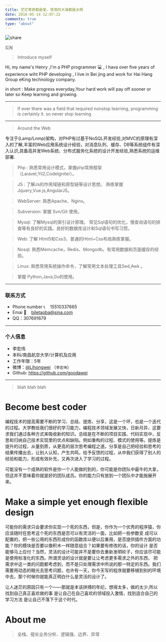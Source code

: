 ```yaml
---
title: 茫茫草原都是爱，荡荡的大海都是水啊
date: 2016-05-14 12:07:22
comments: true
type: "about"
---
```


![share][1]

[1]: http://cdn.nicexiangcun.com/about.jpg

:cn:

<blockquote class="blockquote-center">Introduce myself</blockquote>


Hi, my name's Henry ,I'm a PHP programmer :computer: , I hava over five years of experience wiht PHP developing , I live in Bei jing and work for Hai Hang Group eKing technology company.

in short : Make progress everyday,Your hard work will pay off sooner or later so Keep learning and growing.

----------

> If ever there was a field that required nonstop learning, programming is certainly it. so never stop learning

----------

<blockquote class="blockquote-center">Around the Web</blockquote>


专注于(Lamp/Lnmp)架构，对PHP有过基于NoSQL开发经验,对MVC的原理有深入的了解,丰富的Web应用系统设计经验，对消息队列、缓存、DB等系统组件有深入认识,具备高并发Web系统、分布式服务化系统的设计开发经验,熟悉系统的运维部署.

>Php : 熟悉常用设计模式，掌握php常用框架（Laravel,Yii2,CodeIgniter）。

>JS :  了解Js的作用域链和原型链等设计思想。 熟练掌握Jquery,Vue.js,AngularJS。 
    
>WebServer: 熟悉Apache、Nginx。

>Subversion: 掌握 Svn/Git 使用。

>Mysql: 了解Mysql的索引设计原理。 常见Sql语句的优化，慢查询语句的排查等有良好的实践。良好的数据库设计和Sql语句书写习惯。

>Web:  了解 Html5和Css3，普通的Html+Css布局熟练掌握。

>Nosql: 熟悉Memcache，Redis、Mongodb。有常用数据和页面缓存的经验。

>Linux: 熟悉常用系统操作命令，了解常用文本处理工具Sed,Awk 。

>掌握 Python,Java,Go的使用。

----------

### 联系方式


- Phone number :telephone_receiver: &nbsp;&nbsp; 15510337665
- Emai :email: &nbsp;&nbsp; bjletaoba@sina.com
- QQ：307691679

----------

### 个人信息

 - 李宏伟
 - 本科/南昌航空大学/计算机及应用 
 - 工作年限：5年
 - 微博：[@Lihongwei](http://weibo.com/goodawei1986) （``` 李宏伟 ```）
 - Github: https://github.com/goodawei 

----------

<blockquote class="blockquote-center">blah blah blah</blockquote>

  # Become best coder

  编程技术的提高需要不断的学习、总结、提炼、分享，这是一个环，也是一个迭代的过程。大学教给我们很好的学习能力，编程技术领域发展又快，日新月异，这要求我们通过各种方式来吸收新的知识。总结是在不断的项目实践、代码实现中，反思和归纳自己技术实现里的优点和缺陷。例如重构的过程、模式的使用等。提炼是提升的过程，从量到质，从更高的层次思考编程之道。分享是自己把经验和思考的结果传播出去，让别人认知，产生共鸣，给予反馈的过程，从中我们获得了别人的经验和能力，形成有效补充，又再次进入了学习的过程。

  可能没有一个成熟的软件是你一个人能做的到的，你可能是你团队中最牛的大拿，但这并不意味着你就是好的团队成员。你的能力只有放到一个团队中才能施展开来。
  
  # Make a simple yet enough flexible design 

  可能你的需求只会要求你实现一个死的东西，但是，你作为一个优秀的程序猿，你应该随时在思考这个死的东西是否可以有灵活的一面，比如把一些参数变 成可以配置的，把一些公用的东西形成你的函数库以便以后重用，是否提供插件方面的功能？你的模块是否要以像积木一样随意组合？如果要有修改的话，你的设计 是否能够马上应付？当然，灵活的设计可能并不是要你去重新发明轮子，你应该尽可能是使用标准化的东西。所谓灵话的设计就是要让让考虑更多需求之外的东西， 把需求中这一类的问题都考虑到，而不是只处理需求中所说的那一特定的东西。我们需要用动态的眼光去思考问题，也许有一天，你今天写的程序就要移植到别的环境中去，那个时候你就能真正明白什么是灵活的设计了。
  
  让人迷茫的原因只有一个——那就是本该拼搏的年纪，想得太多，做的太少,所以找到自己真正喜欢做的事 是让自己在自己喜欢的领域投入激情，找到适合自己的学习方法 是让自己不落下于这个时代。

  # About me

  > 全栈、擅长业务分析、逻辑强、边界、异常

 
